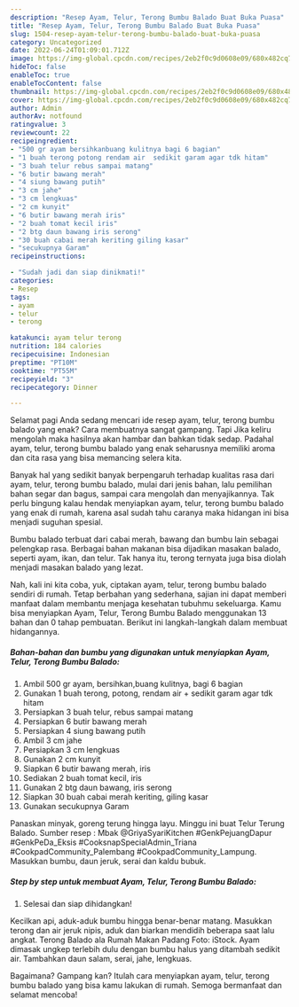 ```yaml
---
description: "Resep Ayam, Telur, Terong Bumbu Balado Buat Buka Puasa"
title: "Resep Ayam, Telur, Terong Bumbu Balado Buat Buka Puasa"
slug: 1504-resep-ayam-telur-terong-bumbu-balado-buat-buka-puasa
category: Uncategorized
date: 2022-06-24T01:09:01.712Z
image: https://img-global.cpcdn.com/recipes/2eb2f0c9d0608e09/680x482cq70/ayam-telur-terong-bumbu-balado-foto-resep-utama.jpg
hideToc: false
enableToc: true
enableTocContent: false
thumbnail: https://img-global.cpcdn.com/recipes/2eb2f0c9d0608e09/680x482cq70/ayam-telur-terong-bumbu-balado-foto-resep-utama.jpg
cover: https://img-global.cpcdn.com/recipes/2eb2f0c9d0608e09/680x482cq70/ayam-telur-terong-bumbu-balado-foto-resep-utama.jpg
author: Admin
authorAv: notfound
ratingvalue: 3
reviewcount: 22
recipeingredient:
- "500 gr ayam bersihkanbuang kulitnya bagi 6 bagian"
- "1 buah terong potong rendam air  sedikit garam agar tdk hitam"
- "3 buah telur rebus sampai matang"
- "6 butir bawang merah"
- "4 siung bawang putih"
- "3 cm jahe"
- "3 cm lengkuas"
- "2 cm kunyit"
- "6 butir bawang merah iris"
- "2 buah tomat kecil iris"
- "2 btg daun bawang iris serong"
- "30 buah cabai merah keriting giling kasar"
- "secukupnya Garam"
recipeinstructions:

- "Sudah jadi dan siap dinikmati!"
categories:
- Resep
tags:
- ayam
- telur
- terong

katakunci: ayam telur terong 
nutrition: 184 calories
recipecuisine: Indonesian
preptime: "PT10M"
cooktime: "PT55M"
recipeyield: "3"
recipecategory: Dinner

---
```



Selamat pagi Anda sedang mencari ide resep ayam, telur, terong bumbu balado yang enak? Cara membuatnya sangat gampang. Tapi Jika keliru mengolah maka hasilnya akan hambar dan bahkan tidak sedap. Padahal ayam, telur, terong bumbu balado yang enak seharusnya memiliki aroma dan cita rasa yang bisa memancing selera kita.


Banyak hal yang sedikit banyak berpengaruh terhadap kualitas rasa dari ayam, telur, terong bumbu balado, mulai dari jenis bahan, lalu pemilihan bahan segar dan bagus, sampai cara mengolah dan menyajikannya. Tak perlu bingung kalau hendak menyiapkan ayam, telur, terong bumbu balado yang enak di rumah, karena asal sudah tahu caranya maka hidangan ini bisa menjadi suguhan spesial.

Bumbu balado terbuat dari cabai merah, bawang dan bumbu lain sebagai pelengkap rasa. Berbagai bahan makanan bisa dijadikan masakan balado, seperti ayam, ikan, dan telur. Tak hanya itu, terong ternyata juga bisa diolah menjadi masakan balado yang lezat.


Nah, kali ini kita coba, yuk, ciptakan ayam, telur, terong bumbu balado sendiri di rumah. Tetap berbahan yang sederhana, sajian ini dapat memberi manfaat dalam membantu menjaga kesehatan tubuhmu sekeluarga. Kamu bisa menyiapkan Ayam, Telur, Terong Bumbu Balado menggunakan 13 bahan dan 0 tahap pembuatan. Berikut ini langkah-langkah dalam membuat hidangannya.

<!--inarticleads1-->

##### Bahan-bahan dan bumbu yang digunakan untuk menyiapkan Ayam, Telur, Terong Bumbu Balado:

1. Ambil 500 gr ayam, bersihkan,buang kulitnya, bagi 6 bagian
1. Gunakan 1 buah terong, potong, rendam air + sedikit garam agar tdk hitam
1. Persiapkan 3 buah telur, rebus sampai matang
1. Persiapkan 6 butir bawang merah
1. Persiapkan 4 siung bawang putih
1. Ambil 3 cm jahe
1. Persiapkan 3 cm lengkuas
1. Gunakan 2 cm kunyit
1. Siapkan 6 butir bawang merah, iris
1. Sediakan 2 buah tomat kecil, iris
1. Gunakan 2 btg daun bawang, iris serong
1. Siapkan 30 buah cabai merah keriting, giling kasar
1. Gunakan secukupnya Garam


Panaskan minyak, goreng terung hingga layu. Minggu ini buat Telur Terung Balado. Sumber resep : Mbak @GriyaSyariKitchen #GenkPejuangDapur #GenkPeDa_Eksis #CooksnapSpecialAdmin_Triana #CookpadCommunity_Palembang #CookpadCommunity_Lampung. Masukkan bumbu, daun jeruk, serai dan kaldu bubuk. 

<!--inarticleads2-->

##### Step by step untuk membuat Ayam, Telur, Terong Bumbu Balado:


1. Selesai dan siap dihidangkan!

Kecilkan api, aduk-aduk bumbu hingga benar-benar matang. Masukkan terong dan air jeruk nipis, aduk dan biarkan mendidih beberapa saat lalu angkat. Terong Balado ala Rumah Makan Padang Foto: iStock. Ayam dimasak ungkep terlebih dulu dengan bumbu halus yang ditambah sedikit air. Tambahkan daun salam, serai, jahe, lengkuas. 

Bagaimana? Gampang kan? Itulah cara menyiapkan ayam, telur, terong bumbu balado yang bisa kamu lakukan di rumah. Semoga bermanfaat dan selamat mencoba!
